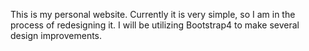 This is my personal website. Currently it is very simple, so I am in the process of redesigning it.
I will be utilizing Bootstrap4 to make several design improvements.
